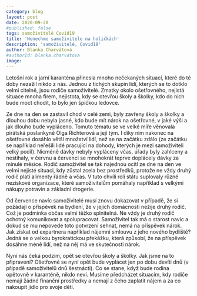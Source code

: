 ```yaml
---
category: blog
layout: post
date: 2020-09-20
#published: false
tags: samoživitelé Covid19
title: 'Nenechme samoživitele na holičkách'
description: 'samoživitelé, Covid19' 
author: Blanka Charvátová
#authorId: blanka.charvatova
image: 
---
```


Letošní rok a jarní karanténa přinesla mnoho nečekaných situací, které do té doby nezažil nikdo z nás. Jednou z tichých skupin lidí, kterých se to dotklo velmi citelně, jsou rodiče samoživitelé. Zmatky okolo ošetřovného, nejistá situace mnoha firem, nejistota, kdy se otevřou školy a školky, kdo do nich bude moct chodit, to bylo jen špičkou ledovce.

Ze dne na den se zastavil chod v celé zemi, byly zavřeny školy a školky a dlouhou dobu nebyla jasné, kdo bude mít nárok na ošetřovné, v jaké výši a jak dlouho bude vypláceno. Tomuto tématu se ve velké míře věnovala pirátská poslankyně Olga Richterová a její tým. I díky nim nakonec na ošetřovné dosáhlo větší množství lidí, než se na začátku zdálo (ze začátku se například neřešili lidé pracující na dohody, kterých je mezi samoživiteli velký podíl). Nicméně dávky nebyly vypláceny včas, úřady byly zahlceny a nestíhaly, v červnu a červenci se mnohokrát teprve doplácely dávky za minulé měsíce. Rodič samoživitel se tak najednou ocitl ze dne na den ve velmi nejisté situaci, kdy zůstal zcela bez prostředků, protože ne vždy druhý rodič platí alimenty řádně a včas. V tuto chvíli roli státu suplovaly různé neziskové organizace, které samoživitelům pomáhaly například s velkými nákupy potravin a základní drogerie.

Od července navíc samoživitelé musí znovu dokazovat v případě, že si požádají o příspěvek na bydlení, že v jejich domácnosti nežije druhý rodič. Což je podmínka občas velmi těžko splnitelná. Ne vždy je druhý rodič ochotný komunikovat a spolupracovat. Samoživitel tak má o starost navíc a dokud se mu nepovede toto potvrzení sehnat, nemá na příspěvek nárok. Jak získat od expartnera například nájemní smlouvu z jeho nového bydliště? Jedná se o velkou byrokratickou překážku, která způsobí, že na příspěvek dosáhne méně lidí, než na něj má ve skutečnosti nárok.

Nyní nás čeká podzim, opět se otevřou školy a školky. Jak jsme na to připravení? Ošetřovné se nyní opět bude vyplácet jen po dobu devíti dnů (v případě samoživitelů dnů šestnácti). Co se stane, když bude rodina opětovně v karanténě, nikdo neví. Musíme předcházet situacím, kdy rodiče nemají žádné finanční prostředky a nemají z čeho zaplatit nájem a za co nakoupit jídlo pro svoje děti. 
